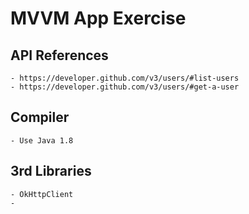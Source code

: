# MVVM App Exercise

## API References
    - https://developer.github.com/v3/users/#list-users
    - https://developer.github.com/v3/users/#get-a-user

## Compiler
    - Use Java 1.8

## 3rd Libraries
    - OkHttpClient
    - 

